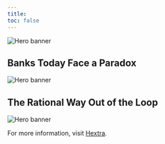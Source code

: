 ```yaml
---
title: 
toc: false
---
```


<section class="hx-w-full hx-mb-8">
  <img src="pic7.png" alt="Hero banner" class="hx-w-full hx-h-auto" />
</section>



## Banks Today Face a Paradox





<section class="hx-w-full hx-mb-8">
  <img src="pic12.png" alt="Hero banner" class="hx-w-full hx-h-auto" />
</section>



## The Rational Way Out of the Loop


<section class="hx-w-full hx-mb-8">
  <img src="pic13.png" alt="Hero banner" class="hx-w-full hx-h-auto" />
</section>

For more information, visit [Hextra](https://imfing.github.io/hextra).
